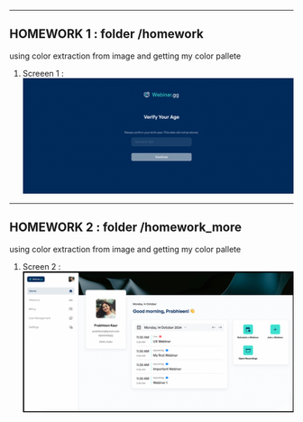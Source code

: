 
-----------------------------------------------------------------------------------------------------------
HOMEWORK 1  : folder /homework
-----------------------------------------------------------------------------------------------------------

using color extraction from image and getting my color pallete 

1. Screeen 1 : ![alt text](image.png)




-----------------------------------------------------------------------------------------------------------
HOMEWORK 2  : folder /homework_more
-----------------------------------------------------------------------------------------------------------

using color extraction from image and getting my color pallete 

1. Screen 2 : ![alt text](image-1.png)